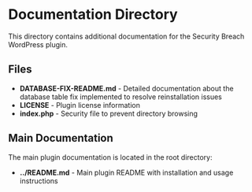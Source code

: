 # Documentation Directory

This directory contains additional documentation for the Security Breach WordPress plugin.

## Files

- **DATABASE-FIX-README.md** - Detailed documentation about the database table fix implemented to resolve reinstallation issues
- **LICENSE** - Plugin license information
- **index.php** - Security file to prevent directory browsing

## Main Documentation

The main plugin documentation is located in the root directory:
- **../README.md** - Main plugin README with installation and usage instructions
